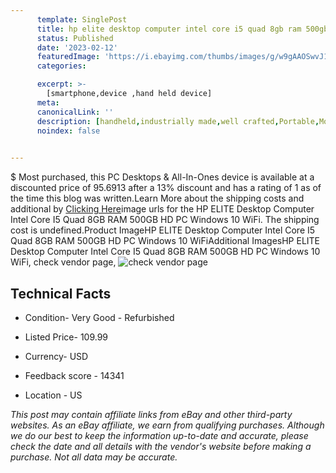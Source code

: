```yaml
---
      template: SinglePost
      title: hp elite desktop computer intel core i5 quad 8gb ram 500gb hd pc windows 10 wifi
      status: Published
      date: '2023-02-12'
      featuredImage: 'https://i.ebayimg.com/thumbs/images/g/w9gAAOSwvJ1gsXsj/s-l225.jpg'
      categories: 

      excerpt: >-
        [smartphone,device ,hand held device]
      meta:
      canonicalLink: ''
      description: [handheld,industrially made,well crafted,Portable,Mobile,Compact,Convenient,Lightweight,Maneuverable,Man-portable,Miniature,Carriable,Hand-held,Light,Holdable,Transportable,Mobile device,Pocket-sized,On-the-go,Wireless,Cordless,Compact size,Convenient size, smartphone,device ,hand held device]
      noindex: false

        
---
```

$
    Most purchased, this PC Desktops & All-In-Ones device is available at a discounted price of 95.6913 after a 13% discount and has a rating of 1 as of the time this blog was written.Learn More about the shipping costs and additional by [Clicking Here](https://www.ebay.com/itm/254996823010?hash=item3b5efebbe2%3Ag%3Aw9gAAOSwvJ1gsXsj&mkevt=1&mkcid=1&mkrid=711-53200-19255-0&campid=%253CePNCampaignId%253E&customid=%253CreferenceId%253E&toolid=10049)image urls for the HP ELITE Desktop Computer Intel Core I5 Quad 8GB RAM 500GB HD PC Windows 10 WiFi. The shipping cost is undefined.Product ImageHP ELITE Desktop Computer Intel Core I5 Quad 8GB RAM 500GB HD PC Windows 10 WiFiAdditional ImagesHP ELITE Desktop Computer Intel Core I5 Quad 8GB RAM 500GB HD PC Windows 10 WiFi, check vendor page, ![check vendor page](https://origin-galleryplus.ebayimg.com/ws/web/254996823010_2_0_1/225x225.jpg,https://origin-galleryplus.ebayimg.com/ws/web/254996823010_3_0_1/225x225.jpg,https://origin-galleryplus.ebayimg.com/ws/web/254996823010_4_0_1/225x225.jpg,https://origin-galleryplus.ebayimg.com/ws/web/254996823010_5_0_1/225x225.jpg,https://origin-galleryplus.ebayimg.com/ws/web/254996823010_6_0_1/225x225.jpg,https://origin-galleryplus.ebayimg.com/ws/web/254996823010_7_0_1/225x225.jpg,https://origin-galleryplus.ebayimg.com/ws/web/254996823010_8_0_1/225x225.jpg,https://origin-galleryplus.ebayimg.com/ws/web/254996823010_9_0_1/225x225.jpg,https://origin-galleryplus.ebayimg.com/ws/web/254996823010_10_0_1/225x225.jpg)
    
    

 ## Technical Facts 



     
      

 - Condition- Very Good - Refurbished 


      

 - Listed Price- 109.99 


      

 - Currency- USD 


      

 - Feedback score - 14341 


      

 - Location - US 


      
      

 *_This post may contain affiliate links from eBay and other third-party websites. As an eBay affiliate, we earn from qualifying purchases. Although we do our best to keep the information up-to-date and accurate, please check the date and all details with the vendor's website before making a purchase. Not all data may be accurate._*



    
    
    
    
    